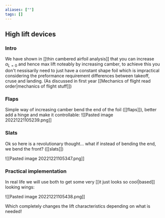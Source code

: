 ```yaml
---
aliases: [""]
tags: []
---
```


## High lift devices
### Intro

We have shown in [[thin cambered airfoil analysis]] that you can increase $\alpha_{L=0}$ and hence max lift noteably by increasing camber, to achieve this you don't nessisarily need to just have a constant shape foil which is impractical considering the preformance requirement differences between takeoff, cruse and landing. (As discussed in first year [[Mechanics of flight read order|mechanics of flight stuff]]) 

### Flaps

Simple way of increasing camber bend the end of the foil ([[flaps]]), better add a hinge and make it controllable:
![[Pasted image 20221221105239.png]]

### Slats

Ok so here is a revolutionary thought... what if instead of bending the end, we bend the front? ([[slats]])

![[Pasted image 20221221105347.png]]

### Practical implementation

In real life we will use both to get some very [[it just looks so cool|based]] looking wings:

![[Pasted image 20221221105438.png]]

Which completely changes the lift characteristics depending on what is needed!
